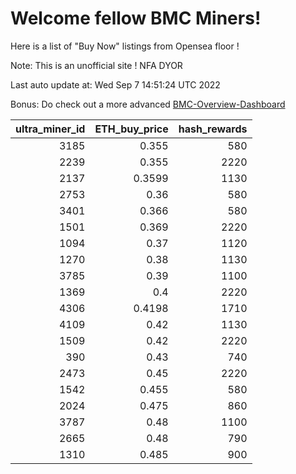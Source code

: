 # Welcome fellow BMC Miners!
Here is a list of "Buy Now" listings from Opensea floor !

Note: This is an unofficial site ! NFA DYOR

Last auto update at: Wed Sep  7 14:51:24 UTC 2022

Bonus: Do check out a more advanced [BMC-Overview-Dashboard](https://dune.com/defifunk/BMC-Overview-Dashboard)


|   ultra_miner_id |   ETH_buy_price |   hash_rewards |
|-----------------:|----------------:|---------------:|
|             3185 |          0.355  |            580 |
|             2239 |          0.355  |           2220 |
|             2137 |          0.3599 |           1130 |
|             2753 |          0.36   |            580 |
|             3401 |          0.366  |            580 |
|             1501 |          0.369  |           2220 |
|             1094 |          0.37   |           1120 |
|             1270 |          0.38   |           1130 |
|             3785 |          0.39   |           1100 |
|             1369 |          0.4    |           2220 |
|             4306 |          0.4198 |           1710 |
|             4109 |          0.42   |           1130 |
|             1509 |          0.42   |           2220 |
|              390 |          0.43   |            740 |
|             2473 |          0.45   |           2220 |
|             1542 |          0.455  |            580 |
|             2024 |          0.475  |            860 |
|             3787 |          0.48   |           1100 |
|             2665 |          0.48   |            790 |
|             1310 |          0.485  |            900 |
